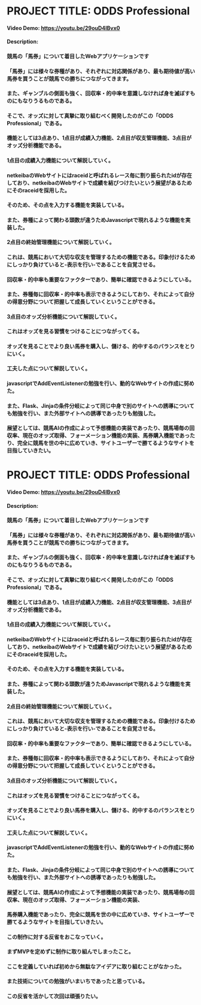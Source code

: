# PROJECT TITLE: ODDS Professional
#### Video Demo:  <https://youtu.be/29ouD4lBvx0>
#### Description:
#### 競馬の「馬券」について着目したWebアプリケーションです
#### 「馬券」には様々な券種があり、それぞれに対応関係があり、最も期待値が高い馬券を買うことが競馬での勝ちにつながってきます。
#### また、ギャンブルの側面も強く、回収率・的中率を意識しなければ身を滅ぼすものにもなりうるものである。
#### そこで、オッズに対して真摯に取り組むべく開発したのがこの「ODDS Professional」である。
#### 機能としては3点あり、1点目が成績入力機能、2点目が収支管理機能、3点目がオッズ分析機能である。
#### 1点目の成績入力機能について解説していく。
#### netkeibaのWebサイトにはraceidと呼ばれるレース毎に割り振られたidが存在しており、netkeibaのWebサイトで成績を結びつけたいという展望があるためにそのraceidを採用した。
#### そのため、その点を入力する機能を実装している。
#### また、券種によって関わる頭数が違うためJavascriptで現れるような機能を実装した。
#### 2点目の終始管理機能について解説していく。
#### これは、競馬において大切な収支を管理するための機能である。印象付けるためにしっかり負けていると-表示を行い-であることを自覚させる。
#### 回収率・的中率も重要なファクターであり、簡単に確認できるようにしている。
#### また、券種毎に回収率・的中率も表示できるようにしており、それによって自分の得意分野について把握して成長していくということができる。
#### 3点目のオッズ分析機能について解説していく。
#### これはオッズを見る習慣をつけることにつながってくる。
#### オッズを見ることでより良い馬券を購入し、儲ける、的中するのバランスをとりにいく。
#### 工夫した点について解説していく。
#### javascriptでAddEventListenerの勉強を行い、動的なWebサイトの作成に努めた。
#### また、Flask、Jinjaの条件分岐によって同じ中身で別のサイトへの誘導についても勉強を行い、また外部サイトへの誘導であったりも勉強した。
#### 展望としては、競馬AIの作成によって予想機能の実装であったり、競馬場毎の回収率、現在のオッズ取得、フォーメーション機能の実装、馬券購入機能であったり、完全に競馬を世の中に広めていき、サイトユーザーで勝てるようなサイトを目指していきたい。
# PROJECT TITLE: ODDS Professional
#### Video Demo:  <https://youtu.be/29ouD4lBvx0>
#### Description:
#### 競馬の「馬券」について着目したWebアプリケーションです
#### 「馬券」には様々な券種があり、それぞれに対応関係があり、最も期待値が高い馬券を買うことが競馬での勝ちにつながってきます。
#### また、ギャンブルの側面も強く、回収率・的中率を意識しなければ身を滅ぼすものにもなりうるものである。
#### そこで、オッズに対して真摯に取り組むべく開発したのがこの「ODDS Professional」である。
#### 機能としては3点あり、1点目が成績入力機能、2点目が収支管理機能、3点目がオッズ分析機能である。
#### 1点目の成績入力機能について解説していく。
#### netkeibaのWebサイトにはraceidと呼ばれるレース毎に割り振られたidが存在しており、netkeibaのWebサイトで成績を結びつけたいという展望があるためにそのraceidを採用した。
#### そのため、その点を入力する機能を実装している。
#### また、券種によって関わる頭数が違うためJavascriptで現れるような機能を実装した。
#### 2点目の終始管理機能について解説していく。
#### これは、競馬において大切な収支を管理するための機能である。印象付けるためにしっかり負けていると-表示を行い-であることを自覚させる。
#### 回収率・的中率も重要なファクターであり、簡単に確認できるようにしている。
#### また、券種毎に回収率・的中率も表示できるようにしており、それによって自分の得意分野について把握して成長していくということができる。
#### 3点目のオッズ分析機能について解説していく。
#### これはオッズを見る習慣をつけることにつながってくる。
#### オッズを見ることでより良い馬券を購入し、儲ける、的中するのバランスをとりにいく。
#### 工夫した点について解説していく。
#### javascriptでAddEventListenerの勉強を行い、動的なWebサイトの作成に努めた。
#### また、Flask、Jinjaの条件分岐によって同じ中身で別のサイトへの誘導についても勉強を行い、また外部サイトへの誘導であったりも勉強した。
#### 展望としては、競馬AIの作成によって予想機能の実装であったり、競馬場毎の回収率、現在のオッズ取得、フォーメーション機能の実装、
#### 馬券購入機能であったり、完全に競馬を世の中に広めていき、サイトユーザーで勝てるようなサイトを目指していきたい。
#### この制作に対する反省をおこなっていく。
#### まずMVPを定めずに制作に取り組んでしまったこと。
#### ここを定義していれば初めから無駄なアイデアに取り組むことがなかった。
#### また技術についての勉強がいまいちであったと思っている。
#### この反省を活かして次回は頑張りたい。